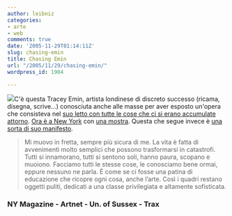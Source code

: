 ```yaml
---
author: leibniz
categories:
- arte
- web
comments: true
date: '2005-11-29T01:14:11Z'
slug: chasing-emin
title: Chasing Emin
url: "/2005/11/29/chasing-emin/"
wordpress_id: 1904

---
```

![](http://bontv.web.infoseek.co.jp/turner_bed.jpg)C'è questa Tracey Emin, artista londinese di discreto successo (ricama, disegna, scrive...) conosciuta anche alle masse per aver esposto un'opera che consisteva nel [suo letto con tutte le cose che ci si erano accumulate attorno](http://www.sussex.ac.uk/Units/arthist/sharp/issues/0002/pHTML/pTraceyEminMyBed01.shtml). [Ora è a New York](http://www.newyorkmetro.com/nymetro/arts/art/15171/index.html) con [una mostra](http://www.artnet.com/event/83251/tracey-emin-i-can-feel-your-smile.html). Questa che segue invece è [una sorta di suo manifesto](http://www.trax.it/tracey_emin.htm).

> Mi muovo in fretta, sempre più sicura di me. La vita è fatta di avvenimenti molto semplici che possono trasformarsi in catastrofi. Tutti si innamorano, tutti si sentono soli, hanno paura, scopano e muoiono. Facciamo tutti le stesse cose, le conosciamo bene ormai, eppure nessuno ne parla. È come se ci fosse una patina di educazione che ricopre ogni cosa, anche l’arte. Così i quadri restano oggetti puliti, dedicati a una classe privilegiata e altamente sofisticata.

### NY Magazine - Artnet - Un. of Sussex - Trax 
